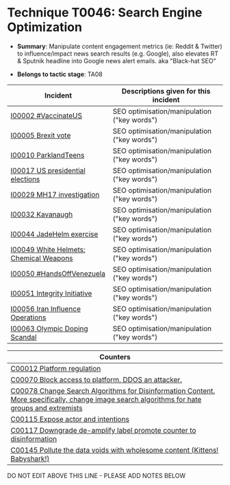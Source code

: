 # Technique T0046: Search Engine Optimization

* **Summary**: Manipulate content engagement metrics (ie: Reddit & Twitter) to influence/impact news search results (e.g. Google), also elevates RT & Sputnik headline into Google news alert emails. aka "Black-hat SEO" 

* **Belongs to tactic stage**: TA08


| Incident | Descriptions given for this incident |
| -------- | -------------------- |
| [I00002 #VaccinateUS](../incidents/I00002.md) | SEO optimisation/manipulation ("key words") |
| [I00005 Brexit vote](../incidents/I00005.md) | SEO optimisation/manipulation ("key words") |
| [I00010 ParklandTeens](../incidents/I00010.md) | SEO optimisation/manipulation ("key words") |
| [I00017 US presidential elections](../incidents/I00017.md) | SEO optimisation/manipulation ("key words") |
| [I00029 MH17 investigation](../incidents/I00029.md) | SEO optimisation/manipulation ("key words") |
| [I00032 Kavanaugh](../incidents/I00032.md) | SEO optimisation/manipulation ("key words") |
| [I00044 JadeHelm exercise](../incidents/I00044.md) | SEO optimisation/manipulation ("key words") |
| [I00049 White Helmets: Chemical Weapons](../incidents/I00049.md) | SEO optimisation/manipulation ("key words") |
| [I00050 #HandsOffVenezuela](../incidents/I00050.md) | SEO optimisation/manipulation ("key words") |
| [I00051 Integrity Initiative](../incidents/I00051.md) | SEO optimisation/manipulation ("key words") |
| [I00056 Iran Influence Operations](../incidents/I00056.md) | SEO optimisation/manipulation ("key words") |
| [I00063 Olympic Doping Scandal](../incidents/I00063.md) | SEO optimisation/manipulation ("key words") |



| Counters |
| -------- |
| [C00012 Platform regulation](../counters/C00012.md) |
| [C00070 Block access to platform. DDOS an attacker.](../counters/C00070.md) |
| [C00078 Change Search Algorithms for Disinformation Content. More specifically, change image search algorithms for hate groups and extremists](../counters/C00078.md) |
| [C00115 Expose actor and intentions](../counters/C00115.md) |
| [C00117 Downgrade de-amplify label promote counter to disinformation](../counters/C00117.md) |
| [C00145 Pollute the data voids with wholesome content (Kittens! Babyshark!)](../counters/C00145.md) |


DO NOT EDIT ABOVE THIS LINE - PLEASE ADD NOTES BELOW
